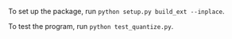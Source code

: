 To set up the package, run `python setup.py build_ext --inplace`.

To test the program, run `python test_quantize.py`.
